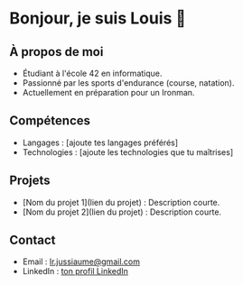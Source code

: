# Bonjour, je suis Louis 👋

## À propos de moi
- Étudiant à l'école 42 en informatique.
- Passionné par les sports d'endurance (course, natation).
- Actuellement en préparation pour un Ironman.

## Compétences
- Langages : [ajoute tes langages préférés]
- Technologies : [ajoute les technologies que tu maîtrises]

## Projets
- [Nom du projet 1](lien du projet) : Description courte.
- [Nom du projet 2](lien du projet) : Description courte.

## Contact
- Email : [lr.jussiaume@gmail.com](mailto:lr.jussiaume@gmail.com)
- LinkedIn : [ton profil LinkedIn]([lien](https://www.linkedin.com/in/louis-robert-jussiaume-166263120/))

